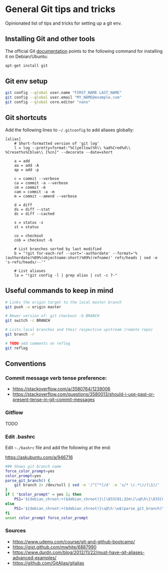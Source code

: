 # General Git tips and tricks

Opinionated list of tips and tricks for setting up a git env.

## Installing Git and other tools

The official Git [documentation](https://git-scm.com/download/linux) points to the following command for installing it on Debian/Ubuntu:

```bash 
apt-get install git
```


## Git env setup

```bash
git config --global user.name "FIRST_NAME LAST_NAME"
git config --global user.email "MY_NAME@example.com"
git config --global core.editor "nano"
```

## Git shortcuts

Add the following lines to `~/.gitconfig` to add aliases globally:

```gitconfig
[alias]
    # Short-formatted version of 'git log'
    l = log --pretty=format:"%C(yellow)%h\\ %ad%Cred%d\\ %Creset%s%Cblue\\ [%cn]" --decorate --date=short

    a = add
    aa = add -A
    ap = add -p

    c = commit --verbose
    ca = commit -a --verbose
    cm = commit -m
    cam = commit -a -m
    m = commit --amend --verbose

    d = diff
    ds = diff --stat
    dc = diff --cached

    s = status -s
    st = status

    co = checkout
    cob = checkout -b

    # List branches sorted by last modified
    b = "!git for-each-ref --sort='-authordate' --format='%(authordate)%09%(objectname:short)%09%(refname)' refs/heads | sed -e 's-refs/heads/--'"

    # List aliases
    la = "!git config -l | grep alias | cut -c 7-"
```

## Useful commands to keep in mind

```bash
# Links the origin target to the local master branch
git push -u origin master

# Newer version of: git checkout -b BRANCH
git switch -c BRANCH

# Lists local branches and their respective upstream (remote repo)
git branch -r

# TODO add comments on reflog
git reflog
```

## Conventions

### Commit message verb tense preference:

- https://stackoverflow.com/a/3580764/1239006
- https://stackoverflow.com/questions/3580013/should-i-use-past-or-present-tense-in-git-commit-messages

### Gitflow

TODO

### Edit .bashrc

Edit `~./bashrc` file and add the following at the end:

https://askubuntu.com/a/946716

```bash
### Shows git branch name
force_color_prompt=yes
color_prompt=yes
parse_git_branch() {
    git branch 2> /dev/null | sed -e '/^[^*]/d' -e 's/* \(.*\)/(\1)/'
}
if [ "$color_prompt" = yes ]; then
    PS1='${debian_chroot:+($debian_chroot)}\[\033[01;32m\]\u@\h\[\033[00m\]:\[\033[01;34m\]\w\[\033[01;31m\]$(parse_git_branch)\[\033[00m\]\$ '
else
    PS1='${debian_chroot:+($debian_chroot)}\u@\h:\w$(parse_git_branch)\$ '
fi
unset color_prompt force_color_prompt
```

### Sources

- https://www.udemy.com/course/git-and-github-bootcamp/
- https://gist.github.com/mwhite/6887990
- https://www.durdn.com/blog/2012/11/22/must-have-git-aliases-advanced-examples/
- https://github.com/GitAlias/gitalias
